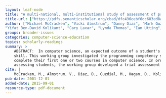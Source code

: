 ```yaml
---
layout: leaf-node
title: "A multi-national, multi-institutional study of assessment of programming skills of first-year CS students"
title-url: ["https://pdfs.semanticscholar.org/cbad/dfc496cebf6dc683ed8aad2306a359aa58ce.pdf", "http://citeseerx.ist.psu.edu/viewdoc/download?doi=10.1.1.180.3706&rep=rep1&type=pdf"]
author: ["Michael McCracken", "Vicki Almstrum", "Danny Diaz", "Mark Guzdial", "Dianne Hagan",
"Yifat Ben-David Kolikant", "Cary Laxar", "Lynda Thomas", "Ian Utting", "Tadeusz Wilusz"]
groups: broader-issues
categories: computer-science-education
topics: scholarly-readings
summary: >
    ABSTRACT:  In computer science, an expected outcome of a student's education is programming
    skill. This working group investigated the programming competency students have as they
    complete their first one or two courses in computer science. In order to explore options for
    assessing students, the working group developed a trial assessment of whether students can program.
cite: |
    McCracken, M., Almstrum, V., Diaz, D., Guzdial, M., Hagan, D., Kolikant, Y. B. D., ... & Wilusz, T. (2001). A multi-national, multi-institutional study of assessment of programming skills of first-year CS students. ACM SIGCSE Bulletin, 33(4), 125-180.
pub-date: 2001-12-01
added-date: 2015-09-01
resource-type: pdf-document
---
```

